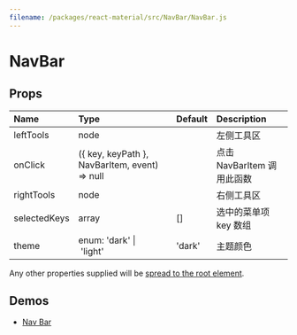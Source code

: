 ```yaml
---
filename: /packages/react-material/src/NavBar/NavBar.js
---
```


<!--- This documentation is automatically generated, do not try to edit it. -->

# NavBar



## Props

| Name | Type | Default | Description |
|:-----|:-----|:--------|:------------|
| <span class="prop-name">leftTools</span> | <span class="prop-type">node |  | 左侧工具区 |
| <span class="prop-name">onClick</span> | <span class="prop-type">({ key, keyPath }, NavBarItem, event) => null |  | 点击 NavBarItem 调用此函数 |
| <span class="prop-name">rightTools</span> | <span class="prop-type">node |  | 右侧工具区 |
| <span class="prop-name">selectedKeys</span> | <span class="prop-type">array | <span class="prop-default">[]</span> | 选中的菜单项 key 数组 |
| <span class="prop-name">theme</span> | <span class="prop-type">enum:&nbsp;'dark'&nbsp;&#124;<br>&nbsp;'light'<br> | <span class="prop-default">'dark'</span> | 主题颜色 |

Any other properties supplied will be [spread to the root element](/guides/api#spread).

## Demos

- [Nav Bar](/demos/nav-bar)

